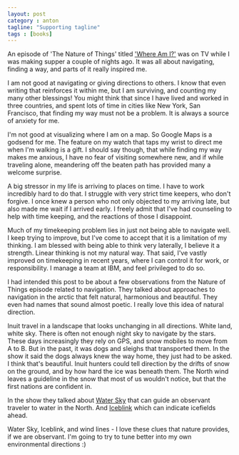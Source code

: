 ```yaml
---
layout: post
category : anton
tagline: "Supporting tagline"
tags : [books]
---
```


An episode of 'The Nature of Things' titled ['Where Am I?'](https://www.cbc.ca/natureofthings/m/episodes/where-am-i) was on TV while I was making supper a couple of nights ago. It was all about navigating, finding a way, and parts of it really inspired me.

I am not good at navigating or giving directions to others. I know that even writing that reinforces it within me, but I am surviving, and counting my many other blessings! You might think that since I have lived and worked in three countries, and spent lots of time in cities like New York, San Francisco, that finding my way must not be a problem. It is always a source of anxiety for me.

I'm not good at visualizing where I am on a map. So Google Maps is a godsend for me. The feature on my watch that taps my wrist to direct me when I'm walking is a gift. I should say though, that while finding my way makes me anxious, I have no fear of visiting somewhere new, and if while traveling alone, meandering off the beaten path has provided many a welcome surprise.

A big stressor in my life is arriving to places on time. I have to work incredibly hard to do that. I struggle with very strict time keepers, who don't forgive. I once knew a person who not only objected to my arriving late, but also made me wait if I arrived early. I freely admit that I've had counseling to help with time keeping, and the reactions of those I disappoint.

Much of my timekeeping problem lies in just not being able to navigate well. I keep trying to improve, but I've come to accept that it is a limitation of my thinking. I am blessed with being able to think very laterally, I believe it a strength. Linear thinking is not my natural way. That said, I've vastly improved on timekeeping in recent years, where I can control it for work, or responsibility. I manage a team at IBM, and feel privileged to do so.

I had intended this post to be about a few observations from the Nature of Things episode related to navigation. They talked about approaches to navigation in the arctic that felt natural, harmonious and beautiful. They even had names that sound almost poetic. I really love this idea of natural direction.

Inuit travel in a landscape that looks unchanging in all directions. White land, white sky. There is often not enough night sky to navigate by the stars. These days increasingly they rely on GPS, and snow mobiles to move from A to B. But in the past, it was dogs and sleighs that transported them. In the show it said the dogs always knew the way home, they just had to be asked. I think that's beautiful. Inuit hunters could tell direction by the drifts of snow on the ground, and by how hard the ice was beneath them. The North wind leaves a guideline in the snow that most of us wouldn't notice, but that the first nations are confident in.

In the show they talked about [Water Sky](https://en.wikipedia.org/wiki/Water_sky) that can guide an observant traveler to water in the North. And [Iceblink](https://en.wikipedia.org/wiki/Iceblink) which can indicate icefields ahead.

Water Sky, Iceblink, and wind lines - I love these clues that nature provides, if we are observant. I'm going to try to tune better into my own environmental directions :)
